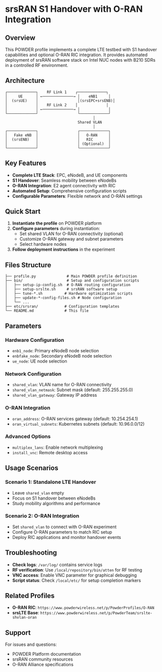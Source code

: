 # srsRAN S1 Handover with O-RAN Integration

## Overview

This POWDER profile implements a complete LTE testbed with S1 handover capabilities and optional O-RAN RIC integration. It provides automated deployment of srsRAN software stack on Intel NUC nodes with B210 SDRs in a controlled RF environment.

## Architecture

```
┌─────────────┐    RF Link 1    ┌─────────────┐
│     UE      │ ←──────────────→ │    eNB1     │
│  (srsUE)    │                  │(srsEPC+srsENB)│
│             │    RF Link 2    │             │
│             │ ←──────────────→ │             │
└─────────────┘                  └─────────────┘
                                        │
                                 Shared VLAN
                                        │
┌─────────────┐                  ┌─────────────┐
│   Fake eNB  │                  │   O-RAN     │
│  (srsENB)   │                  │   RIC       │
│             │                  │ (Optional)  │
└─────────────┘                  └─────────────┘
```

## Key Features

- **Complete LTE Stack**: EPC, eNodeB, and UE components
- **S1 Handover**: Seamless mobility between eNodeBs
- **O-RAN Integration**: E2 agent connectivity with RIC
- **Automated Setup**: Comprehensive configuration scripts
- **Configurable Parameters**: Flexible network and O-RAN settings

## Quick Start

1. **Instantiate the profile** on POWDER platform
2. **Configure parameters** during instantiation:
   - Set shared VLAN for O-RAN connectivity (optional)
   - Customize O-RAN gateway and subnet parameters
   - Select hardware nodes
3. **Follow deployment instructions** in the experiment

## Files Structure

```
├── profile.py              # Main POWDER profile definition
├── bin/                    # Setup and configuration scripts
│   ├── setup-ip-config.sh  # O-RAN routing configuration
│   ├── setup-srslte.sh     # srsRAN software setup
│   ├── tune-*.sh          # Hardware optimization scripts
│   ├── update-*-config-files.sh # Node configuration
│   └── ...
├── etc/srsran/            # Configuration templates
└── README.md              # This file
```

## Parameters

### Hardware Configuration
- `enb1_node`: Primary eNodeB node selection
- `enbfake_node`: Secondary eNodeB node selection  
- `ue_node`: UE node selection

### Network Configuration
- `shared_vlan`: VLAN name for O-RAN connectivity
- `shared_vlan_netmask`: Subnet mask (default: 255.255.255.0)
- `shared_vlan_gateway`: Gateway IP address

### O-RAN Integration
- `oran_address`: O-RAN services gateway (default: 10.254.254.1)
- `oran_virtual_subnets`: Kubernetes subnets (default: 10.96.0.0/12)

### Advanced Options
- `multiplex_lans`: Enable network multiplexing
- `install_vnc`: Remote desktop access

## Usage Scenarios

### Scenario 1: Standalone LTE Handover
- Leave `shared_vlan` empty
- Focus on S1 handover between eNodeBs
- Study mobility algorithms and performance

### Scenario 2: O-RAN Integration
- Set `shared_vlan` to connect with O-RAN experiment
- Configure O-RAN parameters to match RIC setup
- Deploy RIC applications and monitor handover events

## Troubleshooting

- **Check logs**: `/var/log/` contains service logs
- **RF verification**: Use `/local/repository/bin/atten` for RF testing  
- **VNC access**: Enable VNC parameter for graphical debugging
- **Script status**: Check `/local/etc/` for setup completion markers

## Related Profiles

- **O-RAN RIC**: `https://www.powderwireless.net/p/PowderProfiles/O-RAN`
- **srsLTE Base**: `https://www.powderwireless.net/p/PowderTeam/srslte-shvlan-oran`

## Support

For issues and questions:
- POWDER Platform documentation
- srsRAN community resources
- O-RAN Alliance specifications